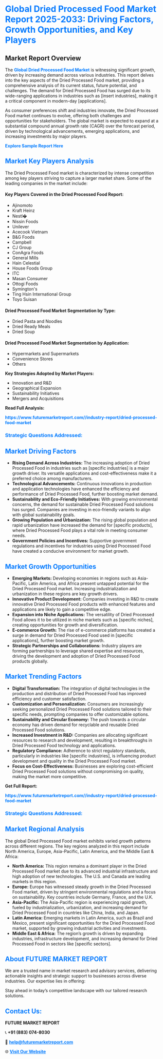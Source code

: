 <h1 style="color: #007BFF;">Global Dried Processed Food Market Report 2025-2033: Driving Factors, Growth Opportunities, and Key Players</h1>

<section id="overview">
<h2>Market Report Overview</h2>
<p>The <a href="https://www.futuremarketreport.com//industry-report/dried-processed-food-market" style="color: #007BFF; text-decoration: none;"><strong>Global Dried Processed Food Market</strong></a> is witnessing significant growth, driven by increasing demand across various industries. This report delves into the key aspects of the Dried Processed Food market, providing a comprehensive analysis of its current status, future potential, and challenges. The demand for Dried Processed Food has surged due to its wide-ranging applications in industries such as [insert industries], making it a critical component in modern-day [applications].</p>
<p>As consumer preferences shift and industries innovate, the Dried Processed Food market continues to evolve, offering both challenges and opportunities for stakeholders. The global market is expected to expand at a substantial compound annual growth rate (CAGR) over the forecast period, driven by technological advancements, emerging applications, and increasing investments by major players.</p>
</section>

<section id="overview">
<p><a href="https://www.futuremarketreport.com//request-sample/reportId=56833" style="color: #007BFF; text-decoration: none;"><strong>Explore Sample Report Here</strong></a></p>
</section>

<section id="key-players">
<h2 style="color: #007BFF;">Market Key Players Analysis</h2>
<p>The Dried Processed Food market is characterized by intense competition among key players striving to capture a larger market share. Some of the leading companies in the market include:</p>
<h4>Key Players Covered in the Dried Processed Food Report:</h4>
<ul><li>Ajinomoto</li><li>Kraft Heinz</li><li>Nestl�</li><li>Nissin Foods</li><li>Unilever</li><li>Acecook Vietnam</li><li>B&amp;G Foods</li><li>Campbell</li><li>CJ Group</li><li>ConAgra Foods</li><li>General Mills</li><li>Hain Celestial</li><li>House Foods Group</li><li>ITC</li><li>Masan Consumer</li><li>Ottogi Foods</li><li>Symington&#039;s</li><li>Ting Hsin International Group</li><li>Toyo Suisan</li></ul>
<h4>Dried Processed Food Market Segmentation by Type:</h4>
<ul><li>Dried Pasta and Noodles</li><li>Dried Ready Meals</li><li>Dried Soup</li></ul>

<h4>Dried Processed Food Market Segmentation by Application:</h4>
<ul><li>Hypermarkets and Supermarkets</li><li>Convenience Stores</li><li>Others</li></ul>
<p><strong>Key Strategies Adopted by Market Players:</strong></p>
<ul>
<li>Innovation and R&D</li>
<li>Geographical Expansion</li>
<li>Sustainability Initiatives</li>
<li>Mergers and Acquisitions</li>
</ul>
</section>

<section>
<p><strong>Read Full Analysis: </strong></p><a href="https://www.futuremarketreport.com//industry-report/dried-processed-food-market" style="color: #007BFF; text-decoration: none;"><strong>https://www.futuremarketreport.com//industry-report/dried-processed-food-market</strong></a>
<h3 style="color: #007BFF;">Strategic Questions Addressed:</h3>
</section>

<section id="driving-factors">
<h2 style="color: #007BFF;">Market Driving Factors</h2>
<ul>
<li><strong>Rising Demand Across Industries:</strong> The increasing adoption of Dried Processed Food in industries such as [specific industries] is a major growth driver. Its versatile applications and cost-effectiveness make it a preferred choice among manufacturers.</li>
<li><strong>Technological Advancements:</strong> Continuous innovations in production and application technologies have enhanced the efficiency and performance of Dried Processed Food, further boosting market demand.</li>
<li><strong>Sustainability and Eco-Friendly Initiatives:</strong> With growing environmental concerns, the demand for sustainable Dried Processed Food solutions has surged. Companies are investing in eco-friendly variants to align with global sustainability goals.</li>
<li><strong>Growing Population and Urbanization:</strong> The rising global population and rapid urbanization have increased the demand for [specific products], where Dried Processed Food plays a vital role in meeting consumer needs.</li>
<li><strong>Government Policies and Incentives:</strong> Supportive government regulations and incentives for industries using Dried Processed Food have created a conducive environment for market growth.</li>
</ul>
</section>

<section id="growth-opportunities">
<h2 style="color: #007BFF;">Market Growth Opportunities</h2>
<ul>
<li><strong>Emerging Markets:</strong> Developing economies in regions such as Asia-Pacific, Latin America, and Africa present untapped potential for the Dried Processed Food market. Increasing industrialization and urbanization in these regions are key growth drivers.</li>
<li><strong>Innovative Product Development:</strong> Companies investing in R&D to create innovative Dried Processed Food products with enhanced features and applications are likely to gain a competitive edge.</li>
<li><strong>Expansion into Niche Applications:</strong> The versatility of Dried Processed Food allows it to be utilized in niche markets such as [specific niches], creating opportunities for growth and diversification.</li>
<li><strong>E-commerce Growth:</strong> The rise of e-commerce platforms has created a surge in demand for Dried Processed Food used in [specific applications], further boosting market growth.</li>
<li><strong>Strategic Partnerships and Collaborations:</strong> Industry players are forming partnerships to leverage shared expertise and resources, driving the development and adoption of Dried Processed Food products globally.</li>
</ul>
</section>

<section id="trending-factors">
<h2 style="color: #007BFF;">Market Trending Factors</h2>
<ul>
<li><strong>Digital Transformation:</strong> The integration of digital technologies in the production and distribution of Dried Processed Food has improved efficiency and customer satisfaction.</li>
<li><strong>Customization and Personalization:</strong> Consumers are increasingly seeking personalized Dried Processed Food solutions tailored to their specific needs, prompting companies to offer customizable options.</li>
<li><strong>Sustainability and Circular Economy:</strong> The push towards a circular economy has driven demand for recyclable and reusable Dried Processed Food solutions.</li>
<li><strong>Increased Investment in R&D:</strong> Companies are allocating significant resources to research and development, resulting in breakthroughs in Dried Processed Food technology and applications.</li>
<li><strong>Regulatory Compliance:</strong> Adherence to strict regulatory standards, particularly in industries like [specific industries], is influencing product development and quality in the Dried Processed Food market.</li>
<li><strong>Focus on Cost-Effectiveness:</strong> Businesses are exploring cost-efficient Dried Processed Food solutions without compromising on quality, making the market more competitive.</li>
</ul>
</section>

<section>
<p><strong>Get Full Report: </strong></p><a href="https://www.futuremarketreport.com//industry-report/dried-processed-food-market" style="color: #007BFF; text-decoration: none;"><strong>https://www.futuremarketreport.com//industry-report/dried-processed-food-market</strong></a>
<h3 style="color: #007BFF;">Strategic Questions Addressed:</h3>
</section>


<section id="regional-analysis">
<h2 style="color: #007BFF;">Market Regional Analysis</h2>
<p>The global Dried Processed Food market exhibits varied growth patterns across different regions. The key regions analyzed in this report include North America, Europe, Asia-Pacific, Latin America, and the Middle East & Africa:</p>
<ul>
<li><strong>North America:</strong> This region remains a dominant player in the Dried Processed Food market due to its advanced industrial infrastructure and high adoption of new technologies. The U.S. and Canada are leading markets in this region.</li>
<li><strong>Europe:</strong> Europe has witnessed steady growth in the Dried Processed Food market, driven by stringent environmental regulations and a focus on sustainability. Key countries include Germany, France, and the U.K.</li>
<li><strong>Asia-Pacific:</strong> The Asia-Pacific region is experiencing rapid growth, fueled by industrialization, urbanization, and increasing demand for Dried Processed Food in countries like China, India, and Japan.</li>
<li><strong>Latin America:</strong> Emerging markets in Latin America, such as Brazil and Mexico, present significant opportunities for the Dried Processed Food market, supported by growing industrial activities and investments.</li>
<li><strong>Middle East & Africa:</strong> The region’s growth is driven by expanding industries, infrastructure development, and increasing demand for Dried Processed Food in sectors like [specific sectors].</li>
</ul>
</section>

<footer>
<h2 style="color: #007BFF;">About FUTURE MARKET REPORT</h2>
<p>We are a trusted name in market research and advisory services, delivering actionable insights and strategic support to businesses across diverse industries. Our expertise lies in offering:</p>

<p>Stay ahead in today’s competitive landscape with our tailored research solutions.</p>

<h2 style="color: #007BFF;">Contact Us:</h2>
<p><strong>FUTURE MARKET REPORT</strong></p>
<p>📞 <strong>+91 (883) 074-8030</strong></p>
<p>📧 <strong><a href="mailto:help@futuremarketreport.com" style="color: #007BFF;">help@futuremarketreport.com</a></strong></p>
<p>🌐 <strong><a href="https://www.futuremarketreport.com/" style="color: #007BFF;">Visit Our Website</a></strong></p>
</footer>